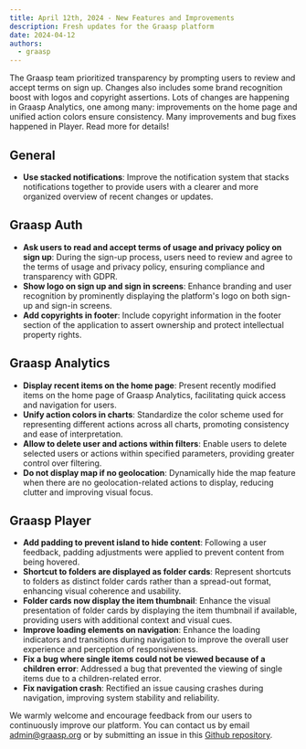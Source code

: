 ```yaml
---
title: April 12th, 2024 - New Features and Improvements
description: Fresh updates for the Graasp platform
date: 2024-04-12
authors:
  - graasp
---
```


The Graasp team prioritized transparency by prompting users to review and accept terms on sign up. Changes also includes some brand recognition boost with logos and copyright assertions. Lots of changes are happening in Graasp Analytics, one among many: improvements on the home page and unified action colors ensure consistency. Many improvements and bug fixes happened in Player. Read more for details!

<!-- Everything below this will not be shown in the post overview -->
<!-- truncate -->

## General

- **Use stacked notifications**: Improve the notification system that stacks notifications together to provide users with a clearer and more organized overview of recent changes or updates.

## Graasp Auth

- **Ask users to read and accept terms of usage and privacy policy on sign up**: During the sign-up process, users need to review and agree to the terms of usage and privacy policy, ensuring compliance and transparency with GDPR.
- **Show logo on sign up and sign in screens**: Enhance branding and user recognition by prominently displaying the platform's logo on both sign-up and sign-in screens.
- **Add copyrights in footer**: Include copyright information in the footer section of the application to assert ownership and protect intellectual property rights.

## Graasp Analytics

- **Display recent items on the home page**: Present recently modified items on the home page of Graasp Analytics, facilitating quick access and navigation for users.
- **Unify action colors in charts**: Standardize the color scheme used for representing different actions across all charts, promoting consistency and ease of interpretation.
- **Allow to delete user and actions within filters**: Enable users to delete selected users or actions within specified parameters, providing greater control over filtering.
- **Do not display map if no geolocation**: Dynamically hide the map feature when there are no geolocation-related actions to display, reducing clutter and improving visual focus.

## Graasp Player

- **Add padding to prevent island to hide content**: Following a user feedback, padding adjustments were applied to prevent content from being hovered.
- **Shortcut to folders are displayed as folder cards**: Represent shortcuts to folders as distinct folder cards rather than a spread-out format, enhancing visual coherence and usability.
- **Folder cards now display the item thumbnail**: Enhance the visual presentation of folder cards by displaying the item thumbnail if available, providing users with additional context and visual cues.
- **Improve loading elements on navigation**: Enhance the loading indicators and transitions during navigation to improve the overall user experience and perception of responsiveness.
- **Fix a bug where single items could not be viewed because of a children error**: Addressed a bug that prevented the viewing of single items due to a children-related error.
- **Fix navigation crash**: Rectified an issue causing crashes during navigation, improving system stability and reliability.

We warmly welcome and encourage feedback from our users to continuously improve our platform. You can contact us by email [admin@graasp.org](mailto:admin@graasp.org) or by submitting an issue in this [Github repository](https://github.com/graasp/graasp-feedback).
